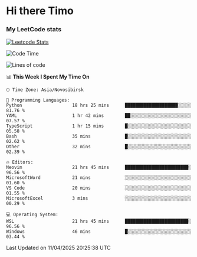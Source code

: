# Hi there Timo
### My LeetCode stats
[![Leetcode Stats](https://leetcard.jacoblin.cool/przdtl?border=0&radius=20&ext=heatmap&theme=nord)](https://leetcode.com/przdtl)

<!--START_SECTION:waka-->
![Code Time](http://img.shields.io/badge/Code%20Time-753%20hrs%2045%20mins-blue)

![Lines of code](https://img.shields.io/badge/From%20Hello%20World%20I%27ve%20Written-84.0%20thousand%20lines%20of%20code-blue)

📊 **This Week I Spent My Time On** 

```text
🕑︎ Time Zone: Asia/Novosibirsk

💬 Programming Languages: 
Python                   18 hrs 25 mins      ████████████████████░░░░░   81.76 % 
YAML                     1 hr 42 mins        ██░░░░░░░░░░░░░░░░░░░░░░░   07.57 % 
TypeScript               1 hr 15 mins        █░░░░░░░░░░░░░░░░░░░░░░░░   05.58 % 
Bash                     35 mins             █░░░░░░░░░░░░░░░░░░░░░░░░   02.62 % 
Other                    32 mins             █░░░░░░░░░░░░░░░░░░░░░░░░   02.39 % 

🔥 Editors: 
Neovim                   21 hrs 45 mins      ████████████████████████░   96.56 % 
MicrosoftWord            21 mins             ░░░░░░░░░░░░░░░░░░░░░░░░░   01.60 % 
VS Code                  20 mins             ░░░░░░░░░░░░░░░░░░░░░░░░░   01.55 % 
MicrosoftExcel           3 mins              ░░░░░░░░░░░░░░░░░░░░░░░░░   00.29 % 

💻 Operating System: 
WSL                      21 hrs 45 mins      ████████████████████████░   96.56 % 
Windows                  46 mins             █░░░░░░░░░░░░░░░░░░░░░░░░   03.44 % 
```


 Last Updated on 11/04/2025 20:25:38 UTC
<!--END_SECTION:waka-->

